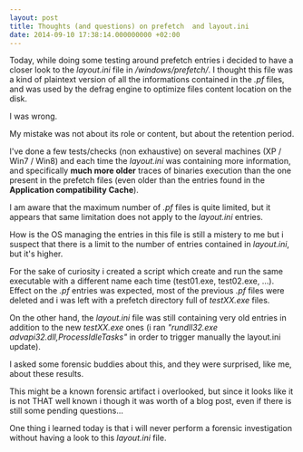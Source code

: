 ```yaml
---
layout: post
title: Thoughts (and questions) on prefetch  and layout.ini
date: 2014-09-10 17:38:14.000000000 +02:00
---
```

Today, while doing some testing around prefetch entries i decided to have a closer look to the *layout.ini* file in */windows/prefetch/*.
I thought this file was a kind of plaintext version of all the informations contained in the *.pf* files, and was used by the defrag engine to optimize files content location on the disk.

I was wrong.

My mistake was not about its role or content, but about the retention period.

I've done a few tests/checks (non exhaustive) on several machines (XP / Win7 / Win8) and each time the *layout.ini*  was containing more information, and specifically **much more older** traces of binaries execution than the one present in the prefetch files (even older than the entries found in the **Application compatibility Cache**).

I am aware that the maximum number of *.pf* files is quite limited, but it appears that same limitation does not apply to the *layout.ini* entries.

How is the OS managing the entries in this file is still a mistery to me but i suspect that there is a limit to the number of entries contained in *layout.ini*, but it's higher.

For the sake of curiosity i created a script which create and run the same executable with a different name each time (test01.exe, test02.exe, ...).
Effect on the *.pf* entries was expected, most of the previous *.pf* files were deleted and i was left with a prefetch directory full of *testXX.exe* files.

On the other hand, the *layout.ini* file was still containing very old entries in addition to the new *testXX.exe* ones (i ran *"rundll32.exe advapi32.dll,ProcessIdleTasks"* in order to trigger manually the layout.ini update).

I asked some forensic buddies about this, and they were surprised, like me, about these results.

This might be a known forensic artifact i overlooked, but since it looks like it is not THAT well known i though it was worth of a blog post, even if there is still some pending questions...

One thing i learned today is that i will never perform a forensic investigation without having a look to this *layout.ini* file.
